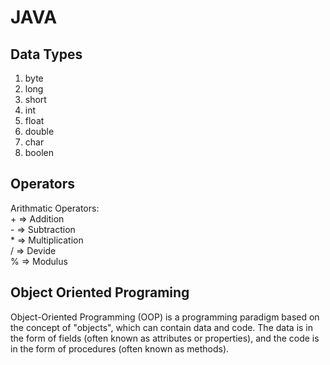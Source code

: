 # JAVA

## Data Types

1. byte<br>
1. long<br>
1. short<br>
1. int<br>
1. float<br>
1. double<br>
1. char<br>
1. boolen<br>

## Operators

Arithmatic Operators:<br> + => Addition<br> - => Subtraction <br> \* => Multiplication <br>
/ => Devide <br>
% => Modulus <br>

## Object Oriented Programing

Object-Oriented Programming (OOP) is a programming paradigm based on the concept of "objects", which can contain data and code. The data is in the form of fields (often known as attributes or properties), and the code is in the form of procedures (often known as methods). <br>
